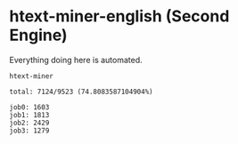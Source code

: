# htext-miner-english (Second Engine)

Everything doing here is automated.

```
htext-miner

total: 7124/9523 (74.8083587104904%)

job0: 1603
job1: 1813
job2: 2429
job3: 1279
```